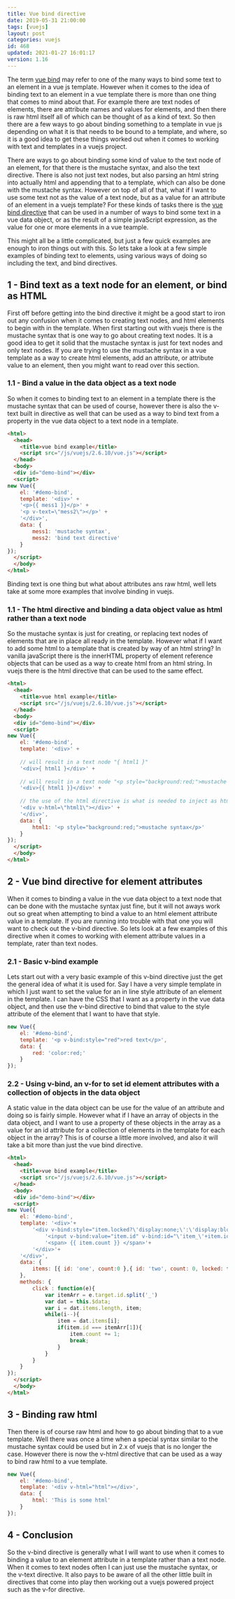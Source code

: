 ```yaml
---
title: Vue bind directive
date: 2019-05-31 21:00:00
tags: [vuejs]
layout: post
categories: vuejs
id: 468
updated: 2021-01-27 16:01:17
version: 1.16
---
```


The term [vue bind](https://vuejs.org/v2/guide/syntax.html) may refer to one of the many ways to bind some text to an element in a vue js template. However when it comes to the idea of binding text to an element in a vue template there is more than one thing that comes to mind about that. For example there are text nodes of elements, there are attribute names and values for elements, and then there is raw html itself all of which can be thought of as a kind of text. So then there are a few ways to go about binding something to a template in vue js depending on what it is that needs to be bound to a template, and where, so it is a good idea to get these things worked out when it comes to working with text and templates in a vuejs project.

There are ways to go about binding some kind of value to the text node of an element, for that there is the mustache syntax, and also the text directive. There is also not just text nodes, but also parsing an html string into actually html and appending that to a template, which can also be done with the mustache syntax. However on top of all of that, what if I want to use some text not as the value of a text node, but as a value for an attribute of an element in a vuejs template? For these kinds of tasks there is the [vue bind directive](https://vuejs.org/v2/guide/syntax.html#v-bind-Shorthand) that can be used in a number of ways to bind some text in a vue data object, or as the result of a simple javaScript expression, as the value for one or more elements in a vue teample. 

This might all be a little complicated, but just a few quick examples are enough to iron things out with this. So lets take a look at a few simple examples of binding text to elements, using various ways of doing so including the text, and bind directives.

<!-- more -->

## 1 - Bind text as a text node for an element, or bind as HTML

First off before getting into the bind directive it might be a good start to iron out any confusion when it comes to creating text nodes, and html elements to begin with in the template. When first starting out with vuejs there is the mustache syntax that is one way to go about creating text nodes. It is a good idea to get it solid that the mustache syntax is just for text nodes and only text nodes. If you are trying to use the mustache syntax in a vue template as a way to create html elements, add an attribute, or attribute value to an element, then you might want to read over this section.

### 1.1 - Bind a value in the data object as a text node

So when it comes to binding text to an element in a template there is the mustache syntax that can be used of course, however there is also the v-text built in directive as well that can be used as a way to bind text from a property in the vue data object to a text node in a template.

```html
<html>
  <head>
    <title>vue bind example</title>
    <script src="/js/vuejs/2.6.10/vue.js"></script>
  </head>
  <body>
  <div id="demo-bind"></div>
  <script>
new Vue({
    el: '#demo-bind',
    template: '<div>' +
    '<p>{{ mess1 }}</p>' +
    '<p v-text=\"mess2\"></p>' +
    '</div>',
    data: {
        mess1: 'mustache syntax',
        mess2: 'bind text directive'
    }
});
  </script>
  </body>
</html>
```

Binding text is one thing but what about attributes ans raw html, well lets take at some more examples that involve binding in vuejs.

### 1.1 - The html directive and binding a data object value as html rather than a text node

So the mustache syntax is just for creating, or replacing text nodes of elements that are in place all ready in the template. However what if I want to add some html to a template that is created by way of an html string? In vanilla javaScript there is the innerHTML property of element reference objects that can be used as a way to create html from an html string. In vuejs there is the html directive that can be used to the same effect.

```html
<html>
  <head>
    <title>vue html example</title>
    <script src="/js/vuejs/2.6.10/vue.js"></script>
  </head>
  <body>
  <div id="demo-bind"></div>
  <script>
new Vue({
    el: '#demo-bind',
    template: '<div>' +
 
    // will result in a text node "{ html1 }"
    '<div>{ html1 }</div>' +
 
    // will result in a text node "<p style="background:red;">mustache syntax</p>"
    '<div>{{ html1 }}</div>' +
 
    // the use of the html directive is what is needed to inject as html
    '<div v-html=\"html1\"></div>' +
    '</div>',
    data: {
        html1: '<p style="background:red;">mustache syntax</p>'
    }
});
  </script>
  </body>
</html>
```

## 2 - Vue bind directive for element attributes

When it comes to binding a value in the vue data object to a text node that can be done with the mustache syntax just fine, but it will not aways work out so great when attempting to bind a value to an html element attribute value in a template. If you are running into trouble with that one you will want to check out the v-bind directive. So lets look at a few examples of this directive when it comes to working with element attribute values in a template, rater than text nodes.

### 2.1 - Basic v-bind example

Lets start out with a very basic example of this v-bind directive just the get the general idea of what it is used for. Say I have a very simple template in which I just want to set the value for an in line style attribute of an element in the template. I can have the CSS that I want as a property in the vue data object, and then use the v-bind directive to bind that value to the style attribute of the element that I want to have that style.

```js
new Vue({
    el: '#demo-bind',
    template: '<p v-bind:style="red">red text</p>',
    data: {
        red: 'color:red;'
    }
});
```

### 2.2 - Using v-bind, an v-for to set id element attributes with a collection of objects in the data object

A static value in the data object can be use for the value of an attribute and doing so is fairly simple. However what if I have an array of objects in the data object, and I want to use a property of these objects in the array as a value for an id attribute for a collection of elements in the template for each object in the array? This is of course a little more involved, and also it will take a bit more than just the vue bind directive.

```html
<html>
  <head>
    <title>vue bind example</title>
    <script src="/js/vuejs/2.6.10/vue.js"></script>
  </head>
  <body>
  <div id="demo-bind"></div>
  <script>
new Vue({
    el: '#demo-bind',
    template: '<div>'+
        '<div v-bind:style="item.locked?\'display:none;\':\'display:block\'" v-for="item in items">'+
            '<input v-bind:value="item.id" v-bind:id="\'item_\'+item.id" type="button"  v-on:click="click">'+
            '<span> {{ item.count }} </span>'+
        '</div>'+
    '</div>',
    data: {
        items: [{ id: 'one', count:0 },{ id: 'two', count: 0, locked: true },{ id: 'three', count: 0 }]
    },
    methods: {
        click : function(e){
            var itemArr = e.target.id.split('_')
            var dat = this.$data;
            var i = dat.items.length, item;
            while(i--){
                item = dat.items[i];
                if(item.id === itemArr[1]){
                    item.count += 1;
                    break;
                }
            }
        }
    }
});
  </script>
  </body>
</html>
```

## 3 - Binding raw html

Then there is of course raw html and how to go about binding that to a vue template. Well there was once a time when a special syntax similar to the mustache syntax could be used but in 2.x of vuejs that is no longer the case. However there is now the v-html directive that can be used as a way to bind raw html to a vue template.

```js
new Vue({
    el: '#demo-bind',
    template: '<div v-html="html"></div>',
    data: {
        html: 'This is some html'
    }
});
```

## 4 - Conclusion

So the v-bind directive is generally what I will want to use when it comes to binding a value to an element attribute in a template rather than a text node. When it comes to text nodes often I can just use the mustache syntax, or the v-text directive. It also pays to be aware of all the other little built in directives that come into play then working out a vuejs powered project such as the v-for directive.
